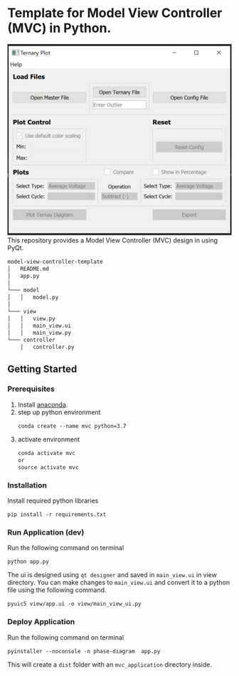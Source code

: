 # Template for Model View Controller (MVC) in Python.

![](../images/ternay.PNG)
This repository provides a Model View Controller (MVC) design in using PyQt.
```ANSI
model-view-controller-template
│   README.md
│   app.py    
│
└─── model
│   │   model.py
│   
└─── view
│   │   view.py
│   │   main_view.ui
│   │   main_view.py
└─── controller
    │   controller.py
```

## Getting Started

### Prerequisites
1. Install [anaconda](https://www.anaconda.com/distribution/).
2. step up python environment
    ```buildoutcfg
    conda create --name mvc python=3.7
    ``` 
3. activate environment
    ```buildoutcfg
    conda activate mvc
    or 
    source activate mvc
    ```
    
### Installation
Install required python libraries 
```buildoutcfg
pip install -r requirements.txt

```
### Run Application (dev)
Run the following command on terminal
```buildoutcfg
python app.py
```

The ui is designed using `qt designer` and saved in `main_view.ui` in view directory.
You can make changes to `main_view.ui` and convert it to a python file using the following command.
```buildoutcfg
pyuic5 view/app.ui -o view/main_view_ui.py
```
### Deploy Application
Run the following command on terminal
```buildoutcfg
pyinstaller --noconsole -n phase-diagram  app.py
```

This will create a `dist` folder with an `mvc_application` directory inside.